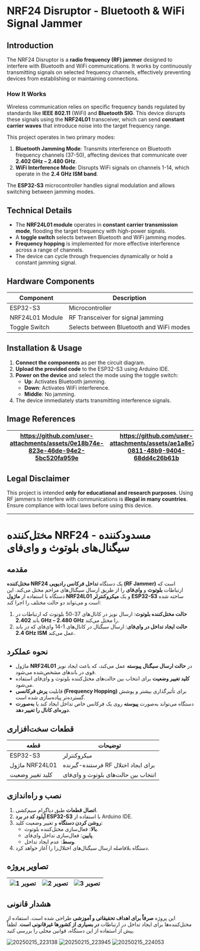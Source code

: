 # **NRF24 Disruptor - Bluetooth & WiFi Signal Jammer**

## **Introduction**
The NRF24 Disruptor is a **radio frequency (RF) jammer** designed to interfere with Bluetooth and WiFi communications. It works by continuously transmitting signals on selected frequency channels, effectively preventing devices from establishing or maintaining connections.

### **How It Works**
Wireless communication relies on specific frequency bands regulated by standards like **IEEE 802.11** (WiFi) and **Bluetooth SIG**. This device disrupts these signals using the **NRF24L01** transceiver, which can send **constant carrier waves** that introduce noise into the target frequency range.

This project operates in two primary modes:

1. **Bluetooth Jamming Mode**: Transmits interference on Bluetooth frequency channels (37-50), affecting devices that communicate over **2.402 GHz – 2.480 GHz**.
2. **WiFi Interference Mode**: Disrupts WiFi signals on channels 1-14, which operate in the **2.4 GHz ISM band**.

The **ESP32-S3** microcontroller handles signal modulation and allows switching between jamming modes.

## **Technical Details**
- The **NRF24L01 module** operates in **constant carrier transmission mode**, flooding the target frequency with high-power signals.
- A **toggle switch** selects between Bluetooth and WiFi jamming modes.
- **Frequency hopping** is implemented for more effective interference across a range of channels.
- The device can cycle through frequencies dynamically or hold a constant jamming signal.

## **Hardware Components**
| Component          | Description                            |
|-------------------|------------------------------------|
| ESP32-S3         | Microcontroller                     |
| NRF24L01 Module  | RF Transceiver for signal jamming  |
| Toggle Switch    | Selects between Bluetooth and WiFi modes |

## **Installation & Usage**
1. **Connect the components** as per the circuit diagram.
2. **Upload the provided code** to the ESP32-S3 using Arduino IDE.
3. **Power on the device** and select the mode using the toggle switch:
   - **Up**: Activates Bluetooth jamming.
   - **Down**: Activates WiFi interference.
   - **Middle**: No jamming.
4. The device immediately starts transmitting interference signals.

## **Image References**
| https://github.com/user-attachments/assets/0e18b74e-823e-46de-94e2-5bc520fa959e | https://github.com/user-attachments/assets/ae1a8e72-0811-48b9-9404-68dd4c26b61b | https://github.com/user-attachments/assets/141f267c-a87e-4bc1-b3f5-97a996c411fe |
|----------------------------------|----------------------------------|----------------------------------|

## **Legal Disclaimer**
This project is intended **only for educational and research purposes**. Using RF jammers to interfere with communications is **illegal in many countries**. Ensure compliance with local laws before using this device.

---

# **مختل‌کننده NRF24 - مسدودکننده سیگنال‌های بلوتوث و وای‌فای**

## **مقدمه**
**مختل‌کننده NRF24** یک دستگاه **تداخل فرکانس رادیویی (RF Jammer)** است که ارتباطات **بلوتوث** و **وای‌فای** را از طریق ارسال سیگنال‌های مزاحم مختل می‌کند. این دستگاه با استفاده از **ماژول NRF24L01** و یک **میکروکنترلر ESP32-S3** ساخته شده است و می‌تواند دو حالت مختلف را اجرا کند:

1. **حالت مختل‌کننده بلوتوث**: ارسال نویز در کانال‌های 37-50 بلوتوث که ارتباطات در باند **2.402 GHz – 2.480 GHz** را مختل می‌کند.
2. **حالت ایجاد تداخل در وای‌فای**: ارسال سیگنال در کانال‌های 1-14 وای‌فای که در باند **2.4 GHz ISM** عمل می‌کند.

## **نحوه عملکرد**
- ماژول **NRF24L01** در **حالت ارسال سیگنال پیوسته** عمل می‌کند، که باعث ایجاد نویز قوی در باندهای مشخص‌شده می‌شود.
- **کلید تغییر وضعیت** برای انتخاب بین حالت‌های مختل‌کننده بلوتوث و وای‌فای استفاده می‌شود.
- قابلیت **پرش فرکانسی (Frequency Hopping)** برای تأثیرگذاری بیشتر و پوشش گسترده‌تر پیاده‌سازی شده است.
- دستگاه می‌تواند به‌صورت **پیوسته** روی یک فرکانس خاص تداخل ایجاد کند یا **به‌صورت دوره‌ای کانال را تغییر دهد**.

## **قطعات سخت‌افزاری**
| قطعه              | توضیحات                            |
|-------------------|------------------------------------|
| ESP32-S3         | میکروکنترلر                         |
| ماژول NRF24L01   | فرستنده-گیرنده RF برای ایجاد اختلال |
| کلید تغییر وضعیت | انتخاب بین حالت‌های بلوتوث و وای‌فای |

## **نصب و راه‌اندازی**
1. **اتصال قطعات** طبق دیاگرام سیم‌کشی.
2. **آپلود کد در برد ESP32-S3** با استفاده از Arduino IDE.
3. **روشن کردن دستگاه** و تغییر وضعیت کلید:
   - **بالا**: فعال‌سازی مختل‌کننده بلوتوث.
   - **پایین**: فعال‌سازی تداخل وای‌فای.
   - **وسط**: عدم ایجاد تداخل.
4. دستگاه بلافاصله ارسال سیگنال‌های اختلال‌زا را آغاز خواهد کرد.

## **تصاویر پروژه**
| ![تصویر 1](images/device_front.jpg) | ![تصویر 2](images/device_side.jpg) | ![تصویر 3](images/device_back.jpg) |
|----------------------------------|----------------------------------|----------------------------------|

## **هشدار قانونی**
این پروژه **صرفاً برای اهداف تحقیقاتی و آموزشی** طراحی شده است. استفاده از مختل‌کننده‌ها برای ایجاد تداخل در ارتباطات **در بسیاری از کشورها غیرقانونی است**. لطفاً پیش از استفاده از این دستگاه، قوانین محلی را بررسی کنید.



![20250215_223138](https://github.com/user-attachments/assets/0e18b74e-823e-46de-94e2-5bc520fa959e)
![20250215_223945](https://github.com/user-attachments/assets/ae1a8e72-0811-48b9-9404-68dd4c26b61b)
![20250215_224053](https://github.com/user-attachments/assets/141f267c-a87e-4bc1-b3f5-97a996c411fe)
